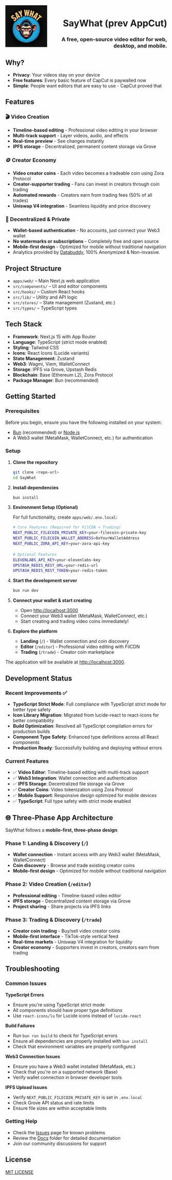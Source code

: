 <img src="apps/web/public/logo.png" align="left" width="130" height="130">

<div align="right">

# SayWhat (prev AppCut)

### A free, open-source video editor for web, desktop, and mobile.

</div>

## Why?

- **Privacy**: Your videos stay on your device
- **Free features**: Every basic feature of CapCut is paywalled now
- **Simple**: People want editors that are easy to use - CapCut proved that

## Features

### **🎬 Video Creation**

- **Timeline-based editing** - Professional video editing in your browser
- **Multi-track support** - Layer videos, audio, and effects
- **Real-time preview** - See changes instantly
- **IPFS storage** - Decentralized, permanent content storage via Grove

### **🪙 Creator Economy**

- **Video creator coins** - Each video becomes a tradeable coin using Zora Protocol
- **Creator-supporter trading** - Fans can invest in creators through coin trading
- **Automated rewards** - Creators earn from trading fees (50% of all trades)
- **Uniswap V4 integration** - Seamless liquidity and price discovery

### **🔐 Decentralized & Private**

- **Wallet-based authentication** - No accounts, just connect your Web3 wallet
- **No watermarks or subscriptions** - Completely free and open source
- **Mobile-first design** - Optimized for mobile without traditional navigation
- Analytics provided by [Databuddy](https://www.databuddy.cc?utm_source=saywhat), 100% Anonymized & Non-invasive.

## Project Structure

- `apps/web/` – Main Next.js web application
- `src/components/` – UI and editor components
- `src/hooks/` – Custom React hooks
- `src/lib/` – Utility and API logic
- `src/stores/` – State management (Zustand, etc.)
- `src/types/` – TypeScript types

## Tech Stack

- **Framework**: Next.js 15 with App Router
- **Language**: TypeScript (strict mode enabled)
- **Styling**: Tailwind CSS
- **Icons**: React Icons (Lucide variants)
- **State Management**: Zustand
- **Web3**: Wagmi, Viem, WalletConnect
- **Storage**: IPFS via Grove, Upstash Redis
- **Blockchain**: Base (Ethereum L2), Zora Protocol
- **Package Manager**: Bun (recommended)

## Getting Started

### Prerequisites

Before you begin, ensure you have the following installed on your system:

- [Bun](https://bun.sh/docs/installation) (recommended) or [Node.js](https://nodejs.org/en/)
- A Web3 wallet (MetaMask, WalletConnect, etc.) for authentication

### Setup

1.  **Clone the repository**

    ```bash
    git clone <repo-url>
    cd SayWhat
    ```

2.  **Install dependencies**

    ```bash
    bun install
    ```

3.  **Environment Setup (Optional)**

    For full functionality, create `apps/web/.env.local`:

    ```bash
    # Core Features (Required for FilCDN + Trading)
    NEXT_PUBLIC_FILECOIN_PRIVATE_KEY=your-filecoin-private-key
    NEXT_PUBLIC_FILECOIN_WALLET_ADDRESS=0xYourWalletAddress
    NEXT_PUBLIC_ZORA_API_KEY=your-zora-api-key

    # Optional Features
    ELEVENLABS_API_KEY=your-elevenlabs-key
    UPSTASH_REDIS_REST_URL=your-redis-url
    UPSTASH_REDIS_REST_TOKEN=your-redis-token
    ```

4.  **Start the development server**

    ```bash
    bun run dev
    ```

5.  **Connect your wallet & start creating**
    - Open [http://localhost:3000](http://localhost:3000)
    - Connect your Web3 wallet (MetaMask, WalletConnect, etc.)
    - Start creating and trading video coins immediately!

6.  **Explore the platform**
    - **Landing** (`/`) - Wallet connection and coin discovery
    - **Editor** (`/editor`) - Professional video editing with FilCDN
    - **Trading** (`/trade`) - Creator coin marketplace

The application will be available at [http://localhost:3000](http://localhost:3000).

## Development Status

### Recent Improvements ✅

- **TypeScript Strict Mode**: Full compliance with TypeScript strict mode for better type safety
- **Icon Library Migration**: Migrated from lucide-react to react-icons for better compatibility
- **Build Optimization**: Resolved all TypeScript compilation errors for production builds
- **Component Type Safety**: Enhanced type definitions across all React components
- **Production Ready**: Successfully building and deploying without errors

### Current Features

- ✅ **Video Editor**: Timeline-based editing with multi-track support
- ✅ **Web3 Integration**: Wallet connection and authentication
- ✅ **IPFS Storage**: Decentralized file storage via Grove
- ✅ **Creator Coins**: Video tokenization using Zora Protocol
- ✅ **Mobile Support**: Responsive design optimized for mobile devices
- ✅ **TypeScript**: Full type safety with strict mode enabled

## 🌐 Three-Phase App Architecture

SayWhat follows a **mobile-first, three-phase design**:

### **Phase 1: Landing & Discovery** (`/`)

- **Wallet connection** - Instant access with any Web3 wallet (MetaMask, WalletConnect)
- **Coin discovery** - Browse and trade existing creator coins
- **Mobile-first design** - Optimized for mobile without traditional navigation

### **Phase 2: Video Creation** (`/editor`)

- **Professional editing** - Timeline-based video editor
- **IPFS storage** - Decentralized content storage via Grove
- **Project sharing** - Share projects via IPFS links

### **Phase 3: Trading & Discovery** (`/trade`)

- **Creator coin trading** - Buy/sell video creator coins
- **Mobile-first interface** - TikTok-style vertical feed
- **Real-time markets** - Uniswap V4 integration for liquidity
- **Creator economy** - Supporters invest in creators, creators earn from trading

## Troubleshooting

### Common Issues

**TypeScript Errors**

- Ensure you're using TypeScript strict mode
- All components should have proper type definitions
- Use `react-icons/lu` for Lucide icons instead of `lucide-react`

**Build Failures**

- Run `bun run build` to check for TypeScript errors
- Ensure all dependencies are properly installed with `bun install`
- Check that environment variables are properly configured

**Web3 Connection Issues**

- Ensure you have a Web3 wallet installed (MetaMask, etc.)
- Check that you're on a supported network (Base)
- Verify wallet connection in browser developer tools

**IPFS Upload Issues**

- Verify `NEXT_PUBLIC_FILECOIN_PRIVATE_KEY` is set in `.env.local`
- Check Grove API status and rate limits
- Ensure file sizes are within acceptable limits

### Getting Help

- Check the [Issues](https://github.com/your-repo/issues) page for known problems
- Review the [Docs](docs/) folder for detailed documentation
- Join our community discussions for support

## License

[MIT LICENSE](LICENSE)
